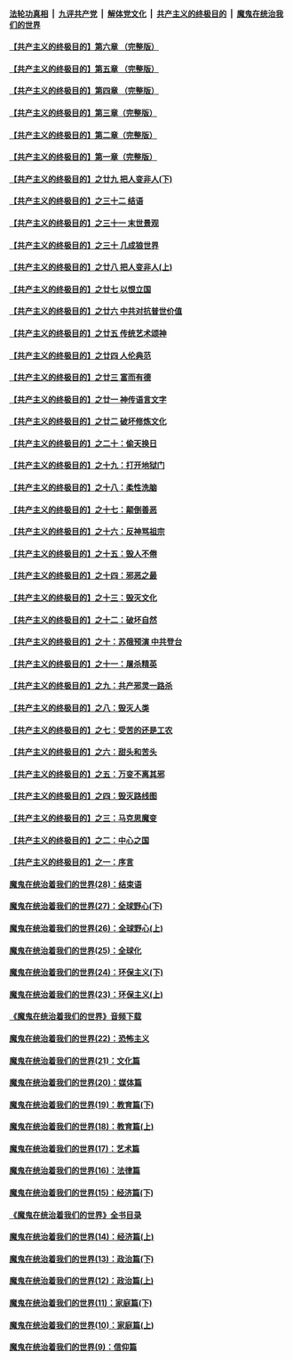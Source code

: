 ####  [法轮功真相](../../../../basic/blob/master/README.md?t=01040239) &nbsp;|&nbsp; [九评共产党](../../../../9ping.md/blob/master/README.md?t=01040239) &nbsp;|&nbsp; [解体党文化](../../../../jtdwh.md/blob/master/README.md?t=01040239)  &nbsp;|&nbsp; [共产主义的终极目的](../../../../gczydzjmd.md/blob/master/README.md?t=01040239) &nbsp;|&nbsp; [魔鬼在统治我们的世界](../../../../mgztzwmdsj.md/blob/master/README.md?t=01040239) 

#### [【共产主义的终极目的】第六章 （完整版）](../pages/nsc422/n11428913.md?t=01040239) 

#### [【共产主义的终极目的】第五章 （完整版）](../pages/nsc422/n11428912.md?t=01040239) 

#### [【共产主义的终极目的】第四章 （完整版）](../pages/nsc422/n11428907.md?t=01040239) 

#### [【共产主义的终极目的】第三章（完整版）](../pages/nsc422/n11428848.md?t=01040239) 

#### [【共产主义的终极目的】第二章（完整版）](../pages/nsc422/n11428831.md?t=01040239) 

#### [【共产主义的终极目的】第一章（完整版）](../pages/nsc422/n11417651.md?t=01040239) 

#### [【共产主义的终极目的】之廿九 把人变非人(下)](../pages/nsc422/n11344140.md?t=01040239) 

#### [【共产主义的终极目的】之三十二 结语](../pages/nsc422/n11360535.md?t=01040239) 

#### [【共产主义的终极目的】之三十一 末世景观](../pages/nsc422/n11351129.md?t=01040239) 

#### [【共产主义的终极目的】之三十 几成狼世界](../pages/nsc422/n11348280.md?t=01040239) 

#### [【共产主义的终极目的】之廿八 把人变非人(上)](../pages/nsc422/n11340492.md?t=01040239) 

#### [【共产主义的终极目的】之廿七 以恨立国](../pages/nsc422/n11336944.md?t=01040239) 

#### [【共产主义的终极目的】之廿六 中共对抗普世价值](../pages/nsc422/n11324785.md?t=01040239) 

#### [【共产主义的终极目的】之廿五 传统艺术颂神](../pages/nsc422/n11296396.md?t=01040239) 

#### [【共产主义的终极目的】之廿四 人伦典范](../pages/nsc422/n11296397.md?t=01040239) 

#### [【共产主义的终极目的】之廿三 富而有德](../pages/nsc422/n11283598.md?t=01040239) 

#### [【共产主义的终极目的】之廿一 神传语言文字](../pages/nsc422/n11263265.md?t=01040239) 

#### [【共产主义的终极目的】之廿二 破坏修炼文化](../pages/nsc422/n11245728.md?t=01040239) 

#### [【共产主义的终极目的】之二十：偷天换日](../pages/nsc422/n11238846.md?t=01040239) 

#### [【共产主义的终极目的】之十九：打开地狱门](../pages/nsc422/n11206376.md?t=01040239) 

#### [【共产主义的终极目的】之十八：柔性洗脑](../pages/nsc422/n11199994.md?t=01040239) 

#### [【共产主义的终极目的】之十七：颠倒善恶](../pages/nsc422/n11179782.md?t=01040239) 

#### [【共产主义的终极目的】之十六：反神骂祖宗](../pages/nsc422/n11166798.md?t=01040239) 

#### [【共产主义的终极目的】之十五：毁人不倦](../pages/nsc422/n11166792.md?t=01040239) 

#### [【共产主义的终极目的】之十四：邪恶之最](../pages/nsc422/n11150249.md?t=01040239) 

#### [【共产主义的终极目的】之十三：毁灭文化](../pages/nsc422/n11135227.md?t=01040239) 

#### [【共产主义的终极目的】之十二：破坏自然](../pages/nsc422/n11135214.md?t=01040239) 

#### [【共产主义的终极目的】之十：苏俄预演 中共登台](../pages/nsc422/n11118424.md?t=01040239) 

#### [【共产主义的终极目的】之十一：屠杀精英](../pages/nsc422/n11118442.md?t=01040239) 

#### [【共产主义的终极目的】之九：共产邪灵一路杀](../pages/nsc422/n11114139.md?t=01040239) 

#### [【共产主义的终极目的】之八：毁灭人类](../pages/nsc422/n11108503.md?t=01040239) 

#### [【共产主义的终极目的】之七：受苦的还是工农](../pages/nsc422/n11101809.md?t=01040239) 

#### [【共产主义的终极目的】之六：甜头和苦头](../pages/nsc422/n11096971.md?t=01040239) 

#### [【共产主义的终极目的】之五：万变不离其邪](../pages/nsc422/n11091285.md?t=01040239) 

#### [【共产主义的终极目的】之四：毁灭路线图](../pages/nsc422/n11086284.md?t=01040239) 

#### [【共产主义的终极目的】之三：马克思魔变](../pages/nsc422/n11061941.md?t=01040239) 

#### [【共产主义的终极目的】之二：中心之国](../pages/nsc422/n11047728.md?t=01040239) 

#### [【共产主义的终极目的】之一：序言](../pages/nsc422/n11086077.md?t=01040239) 

#### [魔鬼在统治着我们的世界(28)：结束语](../pages/nsc422/n10936246.md?t=01040239) 

#### [魔鬼在统治着我们的世界(27)：全球野心(下)](../pages/nsc422/n10928319.md?t=01040239) 

#### [魔鬼在统治着我们的世界(26)：全球野心(上)](../pages/nsc422/n10900318.md?t=01040239) 

#### [魔鬼在统治着我们的世界(25)：全球化](../pages/nsc422/n10788205.md?t=01040239) 

#### [魔鬼在统治着我们的世界(24)：环保主义(下)](../pages/nsc422/n10695307.md?t=01040239) 

#### [魔鬼在统治着我们的世界(23)：环保主义(上)](../pages/nsc422/n10688613.md?t=01040239) 

#### [《魔鬼在统治着我们的世界》音频下载](../pages/nsc422/n10635553.md?t=01040239) 

#### [魔鬼在统治着我们的世界(22)：恐怖主义](../pages/nsc422/n10614727.md?t=01040239) 

#### [魔鬼在统治着我们的世界(21)：文化篇](../pages/nsc422/n10597706.md?t=01040239) 

#### [魔鬼在统治着我们的世界(20)：媒体篇](../pages/nsc422/n10586579.md?t=01040239) 

#### [魔鬼在统治着我们的世界(19)：教育篇(下)](../pages/nsc422/n10564808.md?t=01040239) 

#### [魔鬼在统治着我们的世界(18)：教育篇(上)](../pages/nsc422/n10526970.md?t=01040239) 

#### [魔鬼在统治着我们的世界(17)：艺术篇](../pages/nsc422/n10499093.md?t=01040239) 

#### [魔鬼在统治着我们的世界(16)：法律篇](../pages/nsc422/n10485969.md?t=01040239) 

#### [魔鬼在统治着我们的世界(15)：经济篇(下)](../pages/nsc422/n10469975.md?t=01040239) 

#### [《魔鬼在统治着我们的世界》全书目录](../pages/nsc422/n10464261.md?t=01040239) 

#### [魔鬼在统治着我们的世界(14)：经济篇(上)](../pages/nsc422/n10457370.md?t=01040239) 

#### [魔鬼在统治着我们的世界(13)：政治篇(下)](../pages/nsc422/n10448270.md?t=01040239) 

#### [魔鬼在统治着我们的世界(12)：政治篇(上)](../pages/nsc422/n10444576.md?t=01040239) 

#### [魔鬼在统治着我们的世界(11)：家庭篇(下)](../pages/nsc422/n10440961.md?t=01040239) 

#### [魔鬼在统治着我们的世界(10)：家庭篇(上)](../pages/nsc422/n10435448.md?t=01040239) 

#### [魔鬼在统治着我们的世界(9)：信仰篇](../pages/nsc422/n10432159.md?t=01040239) 

